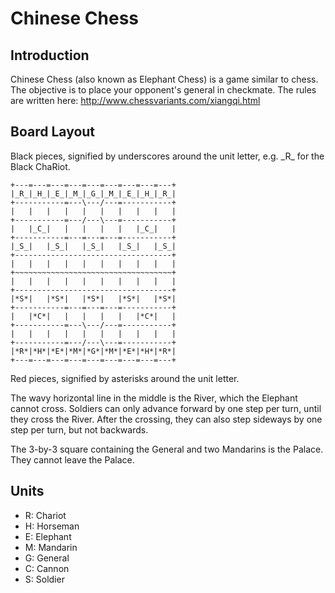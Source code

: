 # Chinese Chess

## Introduction

Chinese Chess (also known as Elephant Chess) is a game similar to chess. The objective is to place your opponent's general in checkmate.
The rules are written here: http://www.chessvariants.com/xiangqi.html

## Board Layout

Black pieces, signified by underscores around the unit letter, e.g. \_R\_ for the Black ChaRiot.

```
+---=---=---=---=---=---=---=---=---+
|_R_|_H_|_E_|_M_|_G_|_M_|_E_|_H_|_R_|
+-----------=---\---/---=-----------+
|   |   |   |   |   |   |   |   |   |
+-----------=---/---\---=-----------+
|   |_C_|   |   |   |   |   |_C_|   |
+-----------=---=---=---=-----------+
|_S_|   |_S_|   |_S_|   |_S_|   |_S_|
+-----------------------------------+
|   |   |   |   |   |   |   |   |   |
+~~~~~~~~~~~~~~~~~~~~~~~~~~~~~~~~~~~+
|   |   |   |   |   |   |   |   |   |
+-----------------------------------+
|*S*|   |*S*|   |*S*|   |*S*|   |*S*|
+-----------=---=---=---=-----------+
|   |*C*|   |   |   |   |   |*C*|   |
+-----------=---\---/---=-----------+
|   |   |   |   |   |   |   |   |   |
+-----------=---/---\---=-----------+
|*R*|*H*|*E*|*M*|*G*|*M*|*E*|*H*|*R*|
+---=---=---=---=---=---=---=---=---+
```

Red pieces, signified by asterisks around the unit letter.

The wavy horizontal line in the middle is the River, which the Elephant cannot cross.
Soldiers can only advance forward by one step per turn, until they cross the River.
After the crossing, they can also step sideways by one step per turn, but not backwards.

The 3-by-3 square containing the General and two Mandarins is the Palace. They cannot leave the Palace.

## Units

* R: Chariot
* H: Horseman
* E: Elephant
* M: Mandarin
* G: General
* C: Cannon
* S: Soldier
